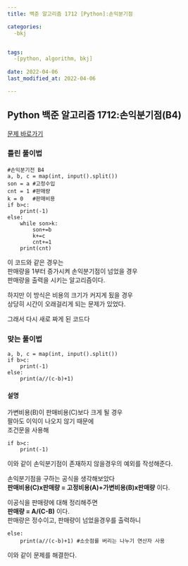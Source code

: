 ```yaml
---
title: 백준 알고리즘 1712 [Python]:손익분기점

categories: 
  -bkj


tags: 
  -[python, algorithm, bkj]
  
date: 2022-04-06
last_modified_at: 2022-04-06

---
```


## Python 백준 알고리즘 1712:손익분기점(B4)

[문제 바로가기](https://www.acmicpc.net/problem/1712)

### 틀린 풀이법
```
#손익분기전 B4
a, b, c = map(int, input().split())
son = a #고정수입
cnt = 1 #판매량
k = 0   #판매비용
if b>c: 
    print(-1)
else:
    while son>k:
        son+=b
        k+=c
        cnt+=1
    print(cnt)
```

이 코드와 같은 경우는  
판매량을 1부터 증가시켜 손익분기점이 넘었을 경우  
판매량을 출력을 시키는 알고리즘이다.  

하지만 이 방식은 비용의 크기가 커지게 됬을 경우  
상당히 시간이 오래걸리게 되는 문제가 있었다.  

그래서 다시 새로 짜게 된 코드다  

### 맞는 풀이법

```
a, b, c = map(int, input().split())
if b>c:
    print(-1)
else:
    print(a//(c-b)+1)
```

#### __설명__

가변비용(B)이 판매비용(C)보다 크게 될 경우  
팔아도 이익이 나오지 않기 때문에   
조건문을 사용해  
```
if b>c:
    print(-1)
```
이와 같이 손익분기점이 존재하지 않을경우의 예외를 작성해준다.  

손익분기점을 구하는 공식을 생각해보았다  
__판매비용(C)x판매량 = 고정비용(A)+가변비용(B)x판매량__ 이다.  

이공식을 판매량에 대해 정리해주면  
__판매량 = A/(C-B)__ 이다.  
판매량은 정수이고, 판매량이 넘었을경우를 출력하니  
```
else:
    print(a//(c-b)+1) #소숫점를 버리는 나누기 연산자 사용
```
이와 같이 문제를 해결한다.  

